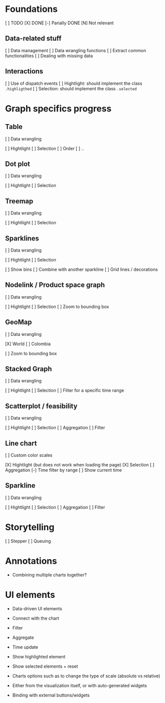 # Foundations

[ ] TODO
[X] DONE
[-] Parially DONE
[N] Not relevant

## Data-related stuff

[ ] Data management
[ ] Data wrangling functions
[ ] Extract common functionalities
[ ] Dealing with missing data

## Interactions

[ ] Use of dispatch events
[ ] Hightlight: should implement the class `.highligthed`
[ ] Selection: should implement the class  `.selected`

# Graph specifics progress

## Table

[ ] Data wrangling

[ ] Hightlight
[ ] Selection
[ ] Order
[ ] ..

## Dot plot

[ ] Data wrangling

[ ] Hightlight
[ ] Selection

## Treemap

[ ] Data wrangling

[ ] Hightlight
[ ] Selection

## Sparklines

[ ] Data wrangling

[ ] Hightlight
[ ] Selection

[ ] Show bins
[ ] Combine with another sparkline
[ ] Grid lines / decorations

## Nodelink / Product space graph

[ ] Data wrangling

[ ] Hightlight
[ ] Selection
[ ] Zoom to bounding box

## GeoMap

[ ] Data wrangling

[X] World
[ ] Colombia

[ ] Zoom to bounding box

## Stacked Graph

[ ] Data wrangling

[ ] Hightlight
[ ] Selection
[ ] Filter for a specific time range

## Scatterplot / feasibility

[ ] Data wrangling

[ ] Hightlight
[ ] Selection
[ ] Aggregation
[ ] Filter

## Line chart

[ ] Custom color scales

[X] Hightlight (but does not work when loading the page)
[X] Selection
[ ] Aggregation
[-] Time filter by range
[ ] Show current time

##  Sparkline

[ ] Data wrangling

[ ] Hightlight
[ ] Selection
[ ] Aggregation
[ ] Filter

# Storytelling

[ ] Stepper
[ ] Queuing

# Annotations

* Combining multiple charts together?

# UI elements

* Data-driven UI elements
* Connect with the chart

* Filter
* Aggregate
* Time update

* Show highlighted element
* Show selected elements + reset

* Charts options such as to change the type of scale (absolute vs relative)

* Either from the visualization itself, or with auto-generated widgets
* Binding with external buttons/widgets

